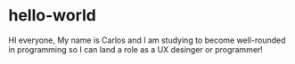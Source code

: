 # hello-world
HI everyone,
My name is Carlos and I am studying to become well-rounded in programming 
so I can land a role as a UX desinger or programmer!
